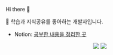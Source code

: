 Hi there 👋 &nbsp; 

🌱 학습과 지식공유를 좋아하는 개발자입니다.

- Notion: [공부한 내용을 정리한 곳](https://ultra-orca-818.notion.site/Development-d22eb2d4df62494a9bc05b8c779c1284)

<!-- 
<div align="center">
   
[![seheonCho's GitHub stats](https://github-readme-stats.vercel.app/api?username=seheonCho&count_private=true&show_icons=true&hide=stars)](https://github.com/anuraghazra/github-readme-stats)

</div>
 -->
 
<p align=center>
  <a align=center>
    <img src="https://img.shields.io/badge/Java-ED8B00?style=flat-square&logoColor=white"/>
  </a>
  <a>
    <img src="https://img.shields.io/badge/Spring Boot-6DB33F?style=flat-square&logo=Spring Boot&logoColor=white"/>  
  </a>
</p>


